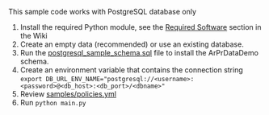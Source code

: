 This sample code works with PostgreSQL database only

1. Install the required Python module, see the [Required Software](https://github.com/htquach/ArPrData/wiki#required-software) section in the Wiki
2. Create an empty data (recommended) or use an existing database.
3. Run the [postgresql_sample_schema.sql](https://github.com/htquach/ArPrData/blob/master/samples/postgresql_sample_schema.sql) file to install the ArPrDataDemo schema.
4. Create an environment variable that contains the connection string
   `export DB_URL_ENV_NAME="postgresql://<username>:<password>@<db_host>:<db_port>/<dbname>"`
5. Review [samples/policies.yml](https://github.com/htquach/ArPrData/blob/master/samples/policies.yml)
5. Run `python main.py`

